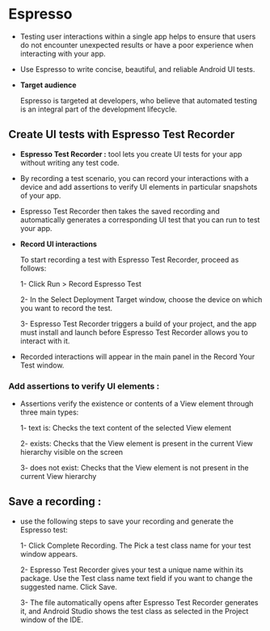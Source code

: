 # Espresso

+ Testing user interactions within a single app helps to ensure that users do not encounter unexpected results or have a poor experience when interacting with your app.

+ Use Espresso to write concise, beautiful, and reliable Android UI tests.

+ **Target audience**

  Espresso is targeted at developers, who believe that automated testing is an integral part of the development lifecycle. 


## Create UI tests with Espresso Test Recorder 

+ **Espresso Test Recorder :** tool lets you create UI tests for your app without writing any test code.

+ By recording a test scenario, you can record your interactions with a device and add assertions to verify UI elements in particular snapshots of your app.

+  Espresso Test Recorder then takes the saved recording and automatically generates a corresponding UI test that you can run to test your app.

+ **Record UI interactions**

  To start recording a test with Espresso Test Recorder, proceed as follows:

    1- Click Run > Record Espresso Test
    
    2- In the Select Deployment Target window, choose the device on which you want to record the test. 

    3- Espresso Test Recorder triggers a build of your project, and the app must install and launch before Espresso Test Recorder allows you to interact with it. 

+ Recorded interactions will appear in the main panel in the Record Your Test window.


### **Add assertions to verify UI elements :**


+ Assertions verify the existence or contents of a View element through three main types:

  1- text is: Checks the text content of the selected View element

  2- exists: Checks that the View element is present in the current View hierarchy visible on the screen

  3- does not exist: Checks that the View element is not present in the current View hierarchy


 ## Save a recording :

+ use the following steps to save your recording and generate the Espresso test:

    1- Click Complete Recording. The Pick a test class name for your test window appears.

    2- Espresso Test Recorder gives your test a unique name within its package. Use the Test class name text field if you want to change the suggested name. Click Save.

   3- The file automatically opens after Espresso Test Recorder generates it, and Android Studio shows the test class as selected in the Project window of the IDE.